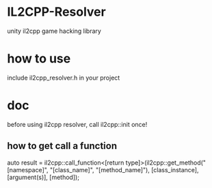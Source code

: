 # IL2CPP-Resolver
unity il2cpp game hacking library

# how to use
include il2cpp_resolver.h in your project

# doc
before using il2cpp resolver, call il2cpp::init once!

## how to get call a function
auto result = il2cpp::call_function<[return type]>(il2cpp::get_method("[namespace]", "[class_name]", "[method_name]"), [class_instance], [argument(s)], [method]);
